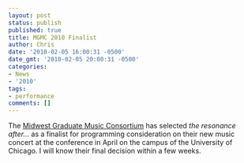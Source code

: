 ```yaml
---
layout: post
status: publish
published: true
title: MGMC 2010 Finalist
author: Chris
date: '2010-02-05 16:00:31 -0500'
date_gmt: '2010-02-05 20:00:31 -0500'
categories:
- News
- '2010'
tags:
- performance
comments: []
---
```

The <a href="http://humanities.uchicago.edu/orgs/mgmc/Site_2/Welcome.html">Midwest Graduate Music Consortium</a> has selected *the resonance after...* as a finalist for programming consideration on their new music concert at the conference in April on the campus of the University of Chicago. I will know their final decision within a few weeks.

